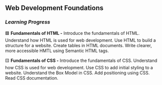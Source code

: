 ## Web Development Foundations

### _Learning Progress_

:green_square: **Fundamentals of HTML -** Introduce the fundamentals of HTML. Understand how HTML is used for web development. Use HTML to build a structure for a website. Create tables in HTML documents. Write clearer, more accessible HMTL using Semantic HTML tags.

:yellow_square: **Fundamentals of CSS -** Introduce the fundamentals of CSS. Understand how CSS is used for web development. Use CSS to add initial styling to a website. Understand the Box Model in CSS. Add positioning using CSS. Read CSS documentation.